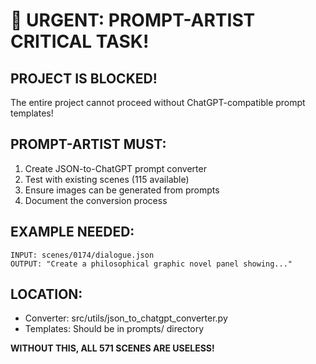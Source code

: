 # 🎯 URGENT: PROMPT-ARTIST CRITICAL TASK!

## PROJECT IS BLOCKED!

The entire project cannot proceed without ChatGPT-compatible prompt templates!

## PROMPT-ARTIST MUST:
1. Create JSON-to-ChatGPT prompt converter
2. Test with existing scenes (115 available)
3. Ensure images can be generated from prompts
4. Document the conversion process

## EXAMPLE NEEDED:
```
INPUT: scenes/0174/dialogue.json
OUTPUT: "Create a philosophical graphic novel panel showing..."
```

## LOCATION:
- Converter: src/utils/json_to_chatgpt_converter.py
- Templates: Should be in prompts/ directory

**WITHOUT THIS, ALL 571 SCENES ARE USELESS!**
